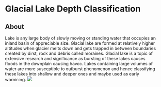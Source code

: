 # Glacial Lake Depth Classification

## About 
Lake is any large body of slowly moving or standing water that occupies an inland basin of appreciable size. Glacial lake are formed at relatively higher altitudes when glacier melts down and gets trapped in between boundaries created by dirst, rock and debris called moraines. Glacial lake is a topic of extensive research and significance as bursting of these lakes causes floods in the downplain causing havoc. Lakes containing large volumes of water are more susceptible to outburst phenomenon and hence classifying these lakes into shallow and deeper ones and maybe used as early warnining.
<img src="image/Flowchart.png" >

